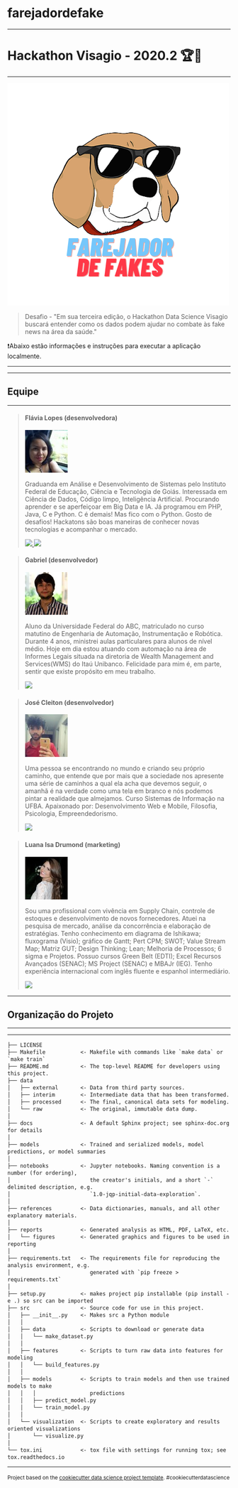 farejadordefake
==============================

***
# Hackathon Visagio - 2020.2 🏆🏃
***
![farejador-de-fakes](https://github.com/FlaviaLopes/farejadordefake/blob/master/docs/imagens/logo.png)

> Desafio - "Em sua terceira edição, o Hackathon Data Science Visagio buscará entender como os dados podem ajudar no combate às fake news na área da saúde."

❗Abaixo estão informações e instruções para executar a aplicação localmente.
***

***
## Equipe
***

> #### Flávia Lopes (desenvolvedora) 
> ![lopes-flavia](https://github.com/FlaviaLopes/farejadordefake/blob/master/docs/imagens/equipe/flavia.jpeg)
>
> Graduanda em Análise e Desenvolvimento de Sistemas pelo Instituto Federal de Educação, Ciência e Tecnologia de Goiás. Interessada em Ciência de Dados, Código limpo, Inteligência Artificial. Procurando aprender e se aperfeiçoar em Big Data e IA. Já programou em PHP, Java, C e Python. C é demais! Mas fico com o Python. Gosto de desafios! Hackatons são boas maneiras de conhecer novas tecnologias e acompanhar o mercado.
>
> <a href="https://www.linkedin.com/in/lopesflavia">
> <img style="width: 100px; max-width: 200px;" src="https://img.shields.io/badge/lopes-flavia-2684b1?style=for-the-badge?&amp;logo=linkedin">
> </a> <a href="https://www.github.com/FlaviaLopes"> <img style="width: 100px; max-width: 200px;" src="https://img.shields.io/badge/lopes-flavia-000000?style=for-the-badge?&amp;logo=github">
> </a> 

> #### Gabriel (desenvolvedor) 
> ![gabriel](https://github.com/FlaviaLopes/farejadordefake/blob/master/docs/imagens/equipe/gabriel.jpeg)
>
> Aluno da Universidade Federal do ABC, matriculado no curso matutino de Engenharia de Automação, Instrumentação e Robótica. Durante 4 anos, ministrei aulas particulares para alunos de nível médio. Hoje em dia estou atuando com automação na área de Informes Legais situada na diretoria de Wealth Management and Services(WMS) do Itaú Unibanco. Felicidade para mim é, em parte, sentir que existe propósito em meu trabalho. 
> 
> <a href="https://www.linkedin.com/in/gabriel-munaro-2934a937/">
> <img style="width: 100px; max-width: 200px;" src="https://img.shields.io/badge/gabriel-munaro-2684b1?style=for-the-badge?&amp;logo=linkedin">
> </a>

> #### José Cleiton (desenvolvedor) 
> ![josé-cleiton](https://github.com/FlaviaLopes/farejadordefake/blob/master/docs/imagens/equipe/cleiton.jpeg)
>
> Uma pessoa se encontrando no mundo e criando seu próprio caminho, que entende que por mais que a sociedade nos apresente uma série de caminhos a qual ela acha que devemos seguir, o amanhã é na verdade como uma tela em branco e nós podemos pintar a realidade que almejamos.
Curso Sistemas de Informação na UFBA. Apaixonado por: Desenvolvimento Web e Mobile, Filosofia, Psicologia, Empreendedorismo.
>
> <a href="https://www.linkedin.com/in/jos%C3%A9-cleiton-149524182/">
> <img style="width: 100px; max-width: 200px;" src="https://img.shields.io/badge/jose-cleiton-2684b1?style=for-the-badge?&amp;logo=linkedin">
> </a>

> #### Luana Isa Drumond (marketing) 
> ![luana-drumond](https://github.com/FlaviaLopes/farejadordefake/blob/master/docs/imagens/equipe/luana.jpeg)
>
> Sou uma profissional com vivência em Supply Chain, controle de estoques e desenvolvimento de novos fornecedores. Atuei na pesquisa de mercado, análise da concorrência e elaboração de estratégias. Tenho conhecimento em diagrama de Ishikawa; fluxograma (Visio); gráfico de Gantt; Pert CPM; SWOT; Value Stream Map; Matriz GUT; Design Thinking; Lean; Melhoria de Processos; 6 sigma e Projetos. Possuo cursos Green Belt (EDTI); Excel Recursos Avançados (SENAC); MS Project (SENAC) e MBAJr (IEG). Tenho experiência internacional com inglês fluente e espanhol intermediário.
>
> <a href="https://www.linkedin.com/in/luanaisa/">
> <img style="width: 100px; max-width: 200px;" src="https://img.shields.io/badge/luanaisa-2684b1?style=for-the-badge?&amp;logo=linkedin">
> </a>

***
## Organização do Projeto
***
------------

    ├── LICENSE
    ├── Makefile           <- Makefile with commands like `make data` or `make train`
    ├── README.md          <- The top-level README for developers using this project.
    ├── data
    │   ├── external       <- Data from third party sources.
    │   ├── interim        <- Intermediate data that has been transformed.
    │   ├── processed      <- The final, canonical data sets for modeling.
    │   └── raw            <- The original, immutable data dump.
    │
    ├── docs               <- A default Sphinx project; see sphinx-doc.org for details
    │
    ├── models             <- Trained and serialized models, model predictions, or model summaries
    │
    ├── notebooks          <- Jupyter notebooks. Naming convention is a number (for ordering),
    │                         the creator's initials, and a short `-` delimited description, e.g.
    │                         `1.0-jqp-initial-data-exploration`.
    │
    ├── references         <- Data dictionaries, manuals, and all other explanatory materials.
    │
    ├── reports            <- Generated analysis as HTML, PDF, LaTeX, etc.
    │   └── figures        <- Generated graphics and figures to be used in reporting
    │
    ├── requirements.txt   <- The requirements file for reproducing the analysis environment, e.g.
    │                         generated with `pip freeze > requirements.txt`
    │
    ├── setup.py           <- makes project pip installable (pip install -e .) so src can be imported
    ├── src                <- Source code for use in this project.
    │   ├── __init__.py    <- Makes src a Python module
    │   │
    │   ├── data           <- Scripts to download or generate data
    │   │   └── make_dataset.py
    │   │
    │   ├── features       <- Scripts to turn raw data into features for modeling
    │   │   └── build_features.py
    │   │
    │   ├── models         <- Scripts to train models and then use trained models to make
    │   │   │                 predictions
    │   │   ├── predict_model.py
    │   │   └── train_model.py
    │   │
    │   └── visualization  <- Scripts to create exploratory and results oriented visualizations
    │       └── visualize.py
    │
    └── tox.ini            <- tox file with settings for running tox; see tox.readthedocs.io


--------

<p><small>Project based on the <a target="_blank" href="https://drivendata.github.io/cookiecutter-data-science/">cookiecutter data science project template</a>. #cookiecutterdatascience</small></p>

